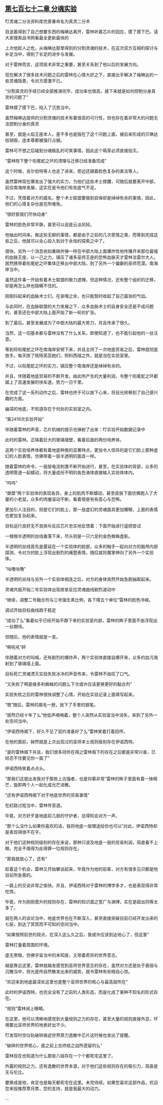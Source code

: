 ## [第七百七十二章 分魂实验](https://www.xxbiquge.com/11_11222/9004869.html)


  叮灵魂二分法资料库完善重命名为真灵二分术

  目送着得到了自己想要东西的梅琳达离开，雷林听着芯片的回应，摸了摸下巴。请大家搜索品书网看最全更新最快的

  上次他趁人之危，从梅琳达那里得到的分割灵魂的技术，在这次双方互相的探讨与补足当中，得到了长足的进步与发展。

  对于雷林而言，这项技术非常之重要，甚至关系到了他以后的发展方向。

  现在解决了很多技术问题之后的雷林在心情大好之下，直接出手解决了梅琳达的一些灵魂隐患，令对方感激不已。

  “分割真灵的手续已经全部推演完毕，成功率也很高，接下来就是如何控制分身真灵的问题了”

  雷林摸了摸下巴，陷入了沉思当中。

  虽然梅琳达提供的分割灵魂的技术有着很高的可行性，但也存在着非常大的问题无法控制分身的真灵

  甚至，就是火焰王座本人，差不多也是毁在了这个问题上面，被后来形成的贝琳达给销毁，连本尊都被强行占据。

  雷林可不想之后碰到分魂叛乱的可笑事情，因此这个萌芽必须直接掐灭。

  “雷林陛下整个衔尾蛇之环的清理与迁移已经准备完成”

  这个时候，吉尔伯特等人也走了进来，旁边还跟着脸色复杂的奥法等人。

  虽然雷林现在爆发出了强大的实力，为他们这些术士撑腰，可随后就要离开中部，前往南海岸发展，这实在是令他们有些底气不足。

  不过，凭借着对方的威名，整个术士联盟要做到自保却是绰绰有余的事情，因此，他们的心情复杂也是在所难免。

  “很好那我们尽快动身”

  雷林的脸色非常平静，甚至可以说是云淡风轻。

  他抽出时间来。做这些无聊的事情，都是由于之前的几次恩情之类，而等到完成这些之后，他就可以全心投入到对于永恒的探索之中了。

  很快，另外一个消息宛如重磅炸弹一样在中部大陆上面爆炸性地传播开来那位最强的血脉王座，以一己之力，镇压了诸多巫师王座的恐怖血脉天才雷林法雷尔大人。居然携带着衔尾蛇之环集体迁移出中部大陆，到了另外一个偏僻的巫师荒漠。南海岸当中。

  虽然这件事一开始有着术士联盟的极力遮掩，但这种情况，还有整个组织的迁移，却是再怎么样也隐瞒不住的。

  刚刚抖起来的血脉术士们，在哀嚎之余，也只能暂时收起了自己嚣张的气焰。

  与此同时，在血脉联盟的大力发展之下，众多血脉术士的自身安全还是不成问题的，甚至还在中部大陆上面开始了新一轮的扩张。

  到了最后。甚至发展成为了中部大陆的最大势力，并且传承了很久。

  当然，这一切基本都与雷林没有了什么关系，即使知道了，也不能引起他的一丝注意。

  等到将衔尾蛇之环在南海岸安顿下来，并且主持了一次地底贸易之后，雷林就彻底放手。每天除了陪陪芙蕊她们，照料西瑞之外，就是泡在实验室里。

  不过，以衔尾蛇之环的实力，镇压整个南海岸还是绰绰有余的。

  并且，伴随着地底贸易的不断开发。由此所产生的大量利润，令整个衔尾蛇之环都踏上了高速发展的快车道，势力一日千里。

  在完成了这一系列动作之后，雷林也终于可以放下心来，将目光转移到了自己感兴趣的方面。

  幽深的地底，不知道存在于何处的实验室之内。

  “第2419次实验开始”

  伴随着雷林的声音，芯片机械的提示也弹射了出来：叮实验开始数据记录中

  此时的雷林。正隔着巨大的玻璃墙壁，看着后面的两份培养体。

  这两个实验培养体都有着地底种族的显著特点，更加令人惊异的是它们脸上那种虚幻的人脸表情，仿佛带着一层半透明的面具一样。

  随着雷林的命令，一层层电流刺激不断开始进行，甚至，在实验体的背部，众多的透明管道一起蠕动，将大量成份不明的各色液体直接输入实验体体内。

  “呜呜”

  “桀桀”两个实验体的表现各异，身上的肌肉不断蠕动，甚至皮肤下面仿佛跑入了大量的小老鼠，众多的肉瘤滚动不断，看着很是有些恶心与恐怖。

  更加引人注目的，则是它们的脸上，那一层虚幻的灵魂面具更加耀眼，上面的表情也更加复杂起来。

  目标运行良好无不良排斥反应芯片忠实地反馈着：下面开始进行遥控尝试

  一根根半透明的丝线垂落下来，尽头则是一只六足的金色蜘蛛虚影。

  半透明的丝线首先是蔓延在一个实验体的脸部，众多的触手一起向对方的脑颅内部探测，令对方的脸上浮现出剧烈的痛楚表情，随后就将魔掌伸向了另外一个实验体。

  “咕噜咕噜”

  半透明的丝线与另外一个实验体相连之后，对方的身体突然开始急剧抽取起来。

  灵魂共振开始二号实验体出现痉挛反应灵魂曲线剧烈波动中

  “继续，调整二号融合剂与三号强生素比例，各下降五个单位”雷林的脸色冷峻。

  调试开始目标曲线趋于稳定

  “成功了么”看着似乎已经开始平静下来的实验室内部，雷林的眸子里面不由浮现出一丝期待。

  但随后，他的表情就是一变。

  “啊吼吼”砰

  伴随着对方的叫喊，还有剧烈的爆炸声，两个实验体直接自爆开来，众多的血污溅射到了玻璃墙上面。

  目标死亡灵魂湮灭实验失败冰冷的声音传来，令雷林不由叹了口气。

  “又失败了啊是维多利蜘蛛的问题么下次或许应该更换更好的黏合剂”

  实验失败之后的雷林很快调整了心情，开始在实验记录上面填写起来。

  “嗯”随后，雷林的眉毛一掀，放下了手里的钢笔。

  “居然已经十年了么”他低声喃喃着，整个人突然从实验室当中消失，来到了另外一处空间当中。

  “伊诺西特阁下，好久不见了契约准备好了么”雷林笑着打着招呼。

  在他的面前，赫然就是上次出现过的巫师本土规则级别存在伊诺西特。

  “是的雷林阁下并且，我们很多同伴在得之雷林阁下的存在之后都是非常兴奋，已经忍不住要见你一面了”

  伊诺西特笑着点点头。

  “那我们这就出发我对于那些上古强者，也是仰慕非常”雷林的眸子里面有着一抹精芒，旋即两个人一起化成光芒消散。

  “还有伊诺西特阁下对于地底世界的贸易事情”

  在赶路过程当中，雷林传音道。

  毕竟，对方好歹是地底前几层的守护者，总得知会对方一声。

  “那个么没什么如果你喜欢的话，我将地底一层赠送给你也可以”对此，伊诺西特却是表现得很不在乎。

  对于他们这种规则级别的存在来说，那种只波及地底一层的贸易利润，简直看不上眼，完全不值得为此得罪一位规则存在。

  “那我就放心了，还有”

  趁着这个机会，雷林又开始攀谈起来，毕竟作为他的前辈，对方有很多见识都是他目前所急需的。

  一路上的交谈非常之愉快，并且，伊诺西特对于雷林的博学多才，也是表现得非常吃惊。

  毕竟，作为刚刚晋升的规则存在，雷林的知识面之宽广与渊博，实在是超出同等太多了。

  就在两人的谈论当中，地底世界也在不断深入，甚至直接突破目前已经开发出来的七层，到达了冥冥而不可知的空间当中。

  “如果按照前世的观点，在深入这么久之后，我或许应该到达地心了，但这里”

  雷林打量着周围的环境。

  虚无黑暗，仿佛宇宙当中的未知层，又带着奇异的世界意志。

  越是靠近这里，雷林就越发感觉到巫师世界意志的存在，虽然对方还是处于衰弱与沉睡当中，但光是所自然散发出来的威势，就令雷林有些暗自心惊。

  “欢迎来到地底最深处这里也是整个巫师世界的核心与最高层所在”

  此时的伊诺西特，也完全没有了之前的人类形态，而是化成了某种不知名的形式存在。

  “规则”雷林闭上眼睛。

  在这里，他可以清晰地感觉到大量规则之力的存在，甚至大量的规则直接外显，环境要比巫师世界的地表好出不少。

  叮发现时空仪轨破碎痕迹世界原力逸散中芯片这时候也发出了提醒。

  “破碎的世界核心，是之前上古终结之战所遗留的么”

  雷林现在也知道为什么那些八级存在一个个都死宅这里了。

  外露的规则之力，还有逸散的世界本源，对于他们这些规则存在的吸引力，简直是无与伦比。

  要换成是他，肯定也是每天都死宅在这里。未完待续。如果您喜欢这部作品，欢迎您来投推荐票月票，您的支持，就是我最大的动力。

  ...
